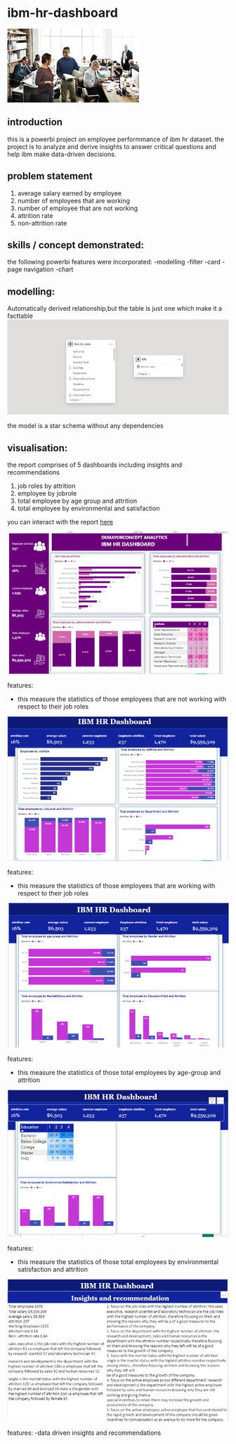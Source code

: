 # ibm-hr-dashboard
![](download.jpeg)
## introduction
this is a powerbi project on employee performmance of ibm hr dataset. the project is to analyze and derive insights
to answer critical questions and help ibm make data-driven decisions.
## problem statement
1. average salary earned by employee
2. number of employees that are working
3. number of employee that are not working
4. attrition rate
5. non-attrition rate
## skills / concept demonstrated:
the following powerbi features were incorporated:
-modelling 
-filter 
-card
-page navigation
-chart
## modelling:
Automatically derived relationship,but the table is just one which make it a facttable
![](Screenshot%202025-01-03%20155123.png)

the model is a star schema without any dependencies
## visualisation:
the report comprises of 5 dashboards including insights and recommendations
1. job roles by attrition
2. employee by jobrole
3. total employee by age group and attrition
4. total employee by environmental and satisfaction

you can interact with the report [here](https://app.powerbi.com/groups/me/reports/75ae97f4-c494-4c64-a343-f154771b48f3/ReportSection?experience=power-bi)

![](Screenshot%202025-01-03%20155415.png)

features:
- this measure the statistics of those employees that are not working with respect to their job roles

![](Screenshot%202025-01-03%20155608.png)

features:
- this measure the statistics of those employees that are working with respect to their job roles

![](Screenshot%202025-01-03%20155806.png)

features:
- this measure the statistics of those total employees by age-group and attrition


![](Screenshot%202025-01-03%20155825.png)

features:
- this measure the statistics of those total employees by environmental satisfaction and attrition

![](Screenshot%202025-01-03%20155842.png)

features:
-data driven insights and recommendations












